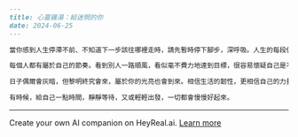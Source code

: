 ```markdown
---
title: 心靈雞湯：給迷惘的你
date: 2024-06-25
---

當你感到人生停滯不前、不知道下一步該往哪裡走時，請先暫時停下腳步，深呼吸。人生的每段低谷，都是成長過程中不可或缺的風景。別因為一時看不清前路，就懷疑自己過去所有的努力。你已經走了很遠，未來還會遇到無數的轉彎和岔路。

每個人都有屬於自己的節奏。看到別人一路順風，看似毫不費力地達到目標，很容易懷疑自己是不是太慢、太笨。其實，只要你還在努力，每一步都算數。不要吝嗇對自己的肯定和鼓勵，因為你比自己想像中更堅強。

日子偶爾會灰暗，但黎明終究會來，屬於你的光亮也會到來。相信生活的韌性，更相信自己的力量。即使腳步緩慢，向著夢想前行，就是最好的証明。

有時候，給自己一點時間，靜靜等待，又或輕輕出發，一切都會慢慢好起來。
```


---
Create your own AI companion on HeyReal.ai. [Learn more](https://pollinations.ai/redirect/2774941)